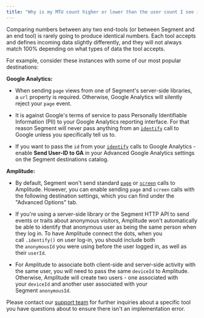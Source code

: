 ```yaml
---
title: "Why is my MTU count higher or lower than the user count I see in my downstream destinations/other tools?"
---
```


Comparing numbers between any two end-tools (or between Segment and an end tool) is rarely going to produce identical numbers. Each tool accepts and defines incoming data slightly differently, and they will not always match 100% depending on what types of data the tool accepts.

For example, consider these instances with some of our most popular destinations:

**Google Analytics:**

*   When sending `page` views from one of Segment's server-side libraries, a `url` property is required. Otherwise, Google Analytics will silently reject your `page` event.
    
*   It is against Google's terms of service to pass Personally Identifiable Information (PII) to your Google Analytics reporting interface. For that reason Segment will never pass anything from an [`identify`](https://segment.com/docs/spec/identify) call to Google unless you specifically tell us to.
    
*   If you want to pass the `id` from your [`identify`](https://segment.com/docs/spec/identify) calls to Google Analytics - enable **Send User-ID to GA** in your Advanced Google Analytics settings on the Segment destinations catalog.
    

**Amplitude:**

*   By default, Segment won't send standard [`page`](https://segment.com/docs/spec/page/) or [`screen`](https://segment.com/docs/spec/screen/) calls to Amplitude. However, you can enable sending `page` and `screen` calls with the following destination settings, which you can find under the "Advanced Options" tab.
    
*   If you're using a server-side library or the Segment HTTP API to send events or traits about anonymous visitors, Amplitude won't automatically be able to identify that anonymous user as being the same person when they log in. To have Amplitude connect the dots, when you call `.identify()` on user log-in, you should include both the `anonymousId` you were using before the user logged in, as well as their `userId`.
    
*   For Amplitude to associate both client-side and server-side activity with the same user, you will need to pass the same `deviceId` to Amplitude. Otherwise, Amplitude will create two users - one associated with your `deviceId` and another user associated with your Segment `anonymousId`.
    

Please contact our [support team](https://segment.com/help/contact/) for further inquiries about a specific tool you have questions about to ensure there isn't an implementation error.
